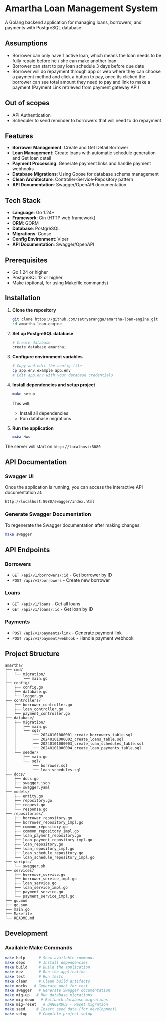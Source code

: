 # Amartha Loan Management System

A Golang backend application for managing loans, borrowers, and payments with PostgreSQL database.

## Assumptions
- Borrower can only have 1 active loan, which means the loan needs to be fully repaid before he / she can make another loan
- Borrower can start to pay loan schedule 3 days before due date
- Borrower will do repayment through app or web where they can choose a payment method and click a button to pay, once its clicked the borrower can see total amount they need to pay and link to make a payment (Payment Link retrieved from payment gateway API)

## Out of scopes
- API Authentication
- Scheduler to send reminder to borrowers that will need to do repayment

## Features
- **Borrower Management**: Create and Get Detail Borrower
- **Loan Management**: Create loans with automatic schedule generation and Get loan detail
- **Payment Processing**: Generate payment links and handle payment webhooks
- **Database Migrations**: Using Goose for database schema management
- **Clean Architecture**: Controller-Service-Repository pattern
- **API Documentation**: Swagger/OpenAPI documentation

## Tech Stack
- **Language**: Go 1.24+
- **Framework**: Gin (HTTP web framework)
- **ORM**: GORM
- **Database**: PostgreSQL
- **Migrations**: Goose
- **Config Environment**: Viper
- **API Documentation**: Swagger/OpenAPI

## Prerequisites

- Go 1.24 or higher
- PostgreSQL 12 or higher
- Make (optional, for using Makefile commands)

## Installation

1. **Clone the repository**
   ```bash
   git clone https://github.com/satryarangga/amartha-loan-engine.git
   cd amartha-loan-engine
   ```

2. **Set up PostgreSQL database**
   ```bash
   # Create database
   create database amartha;
   ```

3. **Configure environment variables**
   ```bash
   # Copy and edit the config file
   cp app.env.example app.env
   # Edit app.env with your database credentials
   ```

4. **Install dependencies and setup project**
   ```bash
   make setup
   ```
   This will:
   - Install all dependencies
   - Run database migrations

5. **Run the application**
   ```bash
   make dev
   ```

The server will start on `http://localhost:8080`

## API Documentation

### Swagger UI
Once the application is running, you can access the interactive API documentation at:
```
http://localhost:8080/swagger/index.html
```

### Generate Swagger Documentation
To regenerate the Swagger documentation after making changes:
```bash
make swagger
```

## API Endpoints

### Borrowers

- `GET /api/v1/borrowers/:id` - Get borrower by ID
- `POST /api/v1/borrowers` - Create new borrower

### Loans

- `GET /api/v1/loans` - Get all loans
- `GET /api/v1/loans/:id` - Get loan by ID

### Payments

- `POST /api/v1/payments/link` - Generate payment link
- `POST /api/v1/payment/webhook` - Handle payment webhook

## Project Structure

```
amartha/
├── cmd/
│   └── migration/
│       └── main.go
├── config/
│   ├── config.go
│   ├── database.go
│   └── logger.go
├── controllers/
│   ├── borrower_controller.go
│   ├── loan_controller.go
│   └── payment_controller.go
├── database/
│   ├── migration/
│   │   ├── main.go
│   │   └── sql/
│   │       ├── 20240101000001_create_borrowers_table.sql
│   │       ├── 20240101000002_create_loans_table.sql
│   │       ├── 20240101000003_create_loan_schedules_table.sql
│   │       └── 20240101000004_create_loan_payments_table.sql
│   └── seeder/
│       ├── main.go
│       └── sql/
│           ├── borrower.sql
│           └── loan_schedules.sql
├── docs/
│   ├── docs.go
│   ├── swagger.json
│   └── swagger.yaml
├── models/
│   ├── entity.go
│   ├── repository.go
│   ├── request.go
│   └── response.go
├── repositories/
│   ├── borrower_repository.go
│   ├── borrower_repository_impl.go
│   ├── common_repository.go
│   ├── common_repository_impl.go
│   ├── loan_payment_repository.go
│   ├── loan_payment_repository_impl.go
│   ├── loan_repository.go
│   ├── loan_repository_impl.go
│   ├── loan_schedule_repository.go
│   └── loan_schedule_repository_impl.go
├── scripts/
│   └── swagger.sh
├── services/
│   ├── borrower_service.go
│   ├── borrower_service_impl.go
│   ├── loan_service.go
│   ├── loan_service_impl.go
│   ├── payment_service.go
│   └── payment_service_impl.go
├── go.mod
├── go.sum
├── main.go
├── Makefile
└── README.md
```

## Development

### Available Make Commands
```bash
make help      # Show available commands
make deps      # Install dependencies
make build     # Build the application
make dev       # Run the application
make test      # Run tests
make clean     # Clean build artifacts
make mocks   # Generate mock for test
make swagger   # Generate Swagger documentation
make mig-up   # Run database migrations
make mig-down   # Rollback database migrations
make mig-reset   # DANGEROUS - Reset migration
make seed     # Insert seed data (for development)
make setup     # Complete project setup
```
